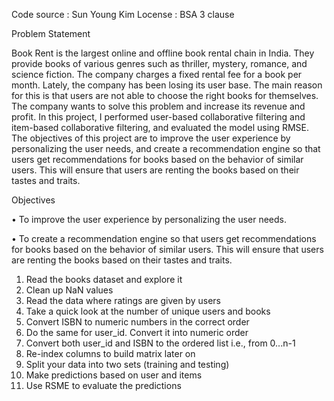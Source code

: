 Code source : Sun Young Kim
Locense : BSA 3 clause

Problem Statement

Book Rent is the largest online and offline book rental chain in India. They provide books of various genres such as thriller, mystery, romance, and science fiction. The company charges a fixed rental fee for a book per month. Lately, the company has been losing its user base. The main reason for this is that users are not able to choose the right books for themselves. The company wants to solve this problem and increase its revenue and profit. 
In this project, I performed user-based collaborative filtering and item-based collaborative filtering, and evaluated the model using RMSE.
The objectives of this project are to improve the user experience by personalizing the user needs, and create a recommendation engine so that users get recommendations for books based on the behavior of similar users. This will ensure that users are renting the books based on their tastes and traits.

Objectives

• To improve the user experience by personalizing the user needs.

• To create a recommendation engine so that users get recommendations for books based on the behavior of similar users. This will ensure that users are renting the books based on their tastes and traits.

1. Read the books dataset and explore it
2. Clean up NaN values
3. Read the data where ratings are given by users
4. Take a quick look at the number of unique users and books
5. Convert ISBN to numeric numbers in the correct order
6. Do the same for user_id. Convert it into numeric order
7. Convert both user_id and ISBN to the ordered list i.e., from 0...n-1
8. Re-index columns to build matrix later on
9. Split your data into two sets (training and testing)
10. Make predictions based on user and items
11. Use RSME to evaluate the predictions

